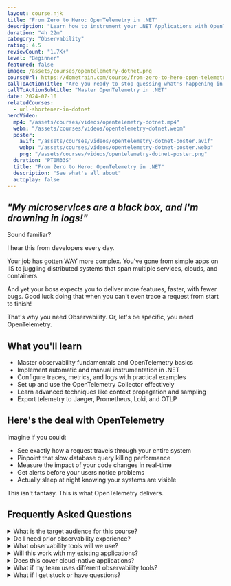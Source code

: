```yaml
---
layout: course.njk
title: "From Zero to Hero: OpenTelemetry in .NET"
description: "Learn how to instrument your .NET Applications with OpenTelemetry."
duration: "4h 22m"
category: "Observability"
rating: 4.5
reviewCount: "1.7K+"
level: "Beginner"
featured: false
image: /assets/courses/opentelemetry-dotnet.png
courseUrl: https://dometrain.com/course/from-zero-to-hero-open-telemetry-in-dotnet/?ref=gui-ferreira&affcode=1115529_k5a22dj8&&promo=website&promotion=website
callToActionTitle: "Are you ready to stop guessing what's happening in your systems?"
callToActionSubtitle: "Master OpenTelemetry in .NET"
date: 2024-07-10
relatedCourses:
  - url-shortener-in-dotnet
heroVideo:
  mp4: "/assets/courses/videos/opentelemetry-dotnet.mp4"
  webm: "/assets/courses/videos/opentelemetry-dotnet.webm"
  poster:
    avif: "/assets/courses/videos/opentelemetry-dotnet-poster.avif"
    webp: "/assets/courses/videos/opentelemetry-dotnet-poster.webp"
    png: "/assets/courses/videos/opentelemetry-dotnet-poster.png"
  duration: "PT0M33S"
  title: "From Zero to Hero: OpenTelemetry in .NET"
  description: "See what's all about" 
  autoplay: false
---
```


## _"My microservices are a black box, and I'm drowning in logs!"_

Sound familiar?

I hear this from developers every day.

Your job has gotten WAY more complex. You've gone from simple apps on IIS to juggling distributed systems that span multiple services, clouds, and containers.

And yet your boss expects you to deliver more features, faster, with fewer bugs. Good luck doing that when you can't even trace a request from start to finish!

That's why you need Observability. Or, let's be specific, you need OpenTelemetry.

## What you'll learn

- Master observability fundamentals and OpenTelemetry basics
- Implement automatic and manual instrumentation in .NET
- Configure traces, metrics, and logs with practical examples
- Set up and use the OpenTelemetry Collector effectively
- Learn advanced techniques like context propagation and sampling
- Export telemetry to Jaeger, Prometheus, Loki, and OTLP

## Here's the deal with OpenTelemetry

Imagine if you could:

- See exactly how a request travels through your entire system
- Pinpoint that slow database query killing performance
- Measure the impact of your code changes in real-time
- Get alerts before your users notice problems
- Actually sleep at night knowing your systems are visible

This isn't fantasy. This is what OpenTelemetry delivers.


## Frequently Asked Questions

<div class="space-y-4">
<details class="bg-gray-50 dark:bg-gray-900 rounded-2xl px-8 transition-colors">
<summary class="flex flex-1 items-center justify-between py-6 text-left font-medium text-gray-900 dark:text-white hover:no-underline transition-colors">
What is the target audience for this course?
</summary>
<div class="pb-6 text-gray-600 dark:text-gray-300">
This course is designed for .NET developers who want to implement proper observability in their applications. It's perfect for developers and DevOps engineers working with distributed systems or microservices. It's specifically designed for those who are just starting with OpenTelemetry
</div>
</details>

<details class="bg-gray-50 dark:bg-gray-900 rounded-2xl px-8 transition-colors">
<summary class="flex flex-1 items-center justify-between py-6 text-left font-medium text-gray-900 dark:text-white hover:no-underline transition-colors">
Do I need prior observability experience?
</summary>
<div class="pb-6 text-gray-600 dark:text-gray-300">
No prior observability experience is needed. We'll start with the basics and progressively move to advanced topics. Basic .NET knowledge is required though.
</div>
</details>

<details class="bg-gray-50 dark:bg-gray-900 rounded-2xl px-8 transition-colors">
<summary class="flex flex-1 items-center justify-between py-6 text-left font-medium text-gray-900 dark:text-white hover:no-underline transition-colors">
What observability tools will we use?
</summary>
<div class="pb-6 text-gray-600 dark:text-gray-300">
We'll use OpenTelemetry with popular backends like Jaeger for traces, Prometheus for metrics, and Loki for logs. However, the principles you learn will work with any observability backend.
</div>
</details>

<details class="bg-gray-50 dark:bg-gray-900 rounded-2xl px-8 transition-colors">
<summary class="flex flex-1 items-center justify-between py-6 text-left font-medium text-gray-900 dark:text-white hover:no-underline transition-colors">
Will this work with my existing applications?
</summary>
<div class="pb-6 text-gray-600 dark:text-gray-300">
Yes! You'll learn both how to add OpenTelemetry to existing applications and how to design new applications with observability in mind. We cover both automatic and manual instrumentation.
</div>
</details>

<details class="bg-gray-50 dark:bg-gray-900 rounded-2xl px-8 transition-colors">
<summary class="flex flex-1 items-center justify-between py-6 text-left font-medium text-gray-900 dark:text-white hover:no-underline transition-colors">
Does this cover cloud-native applications?
</summary>
<div class="pb-6 text-gray-600 dark:text-gray-300">
Absolutely! We'll cover observability in cloud environments, including containerized applications and Kubernetes deployments. You'll learn best practices for cloud-native observability.
</div>
</details>

<details class="bg-gray-50 dark:bg-gray-900 rounded-2xl px-8 transition-colors">
<summary class="flex flex-1 items-center justify-between py-6 text-left font-medium text-gray-900 dark:text-white hover:no-underline transition-colors">
What if my team uses different observability tools?
</summary>
<div class="pb-6 text-gray-600 dark:text-gray-300">
OpenTelemetry is vendor-neutral and supports multiple backends. The concepts you learn will apply regardless of your chosen observability backend, and you can easily export data to different systems.
</div>
</details>
</div>

<details class="bg-gray-50 dark:bg-gray-900 rounded-2xl px-8 transition-colors">
<summary class="flex flex-1 items-center justify-between py-6 text-left font-medium text-gray-900 dark:text-white hover:no-underline transition-colors">
What if I get stuck or have questions?
</summary>
<div class="pb-6 text-gray-600 dark:text-gray-300">
The course includes detailed explanations. Plus, you get access to our community, where you can ask questions and share experiences with other students. In any case, you can always reach out to me.
</div>
</details>
</div>